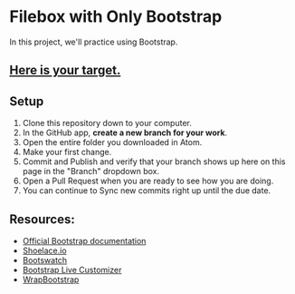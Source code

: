 # Filebox with Only Bootstrap

In this project, we'll practice using Bootstrap.

## [Here is your target.](https://filebox-with-only-bootstrap.herokuapp.com/landing.html)

## Setup

1. Clone this repository down to your computer.
1. In the GitHub app, **create a new branch for your work**.
1. Open the entire folder you downloaded in Atom.
1. Make your first change.
1. Commit and Publish and verify that your branch shows up here on this page in the "Branch" dropdown box.
1. Open a Pull Request when you are ready to see how you are doing.
1. You can continue to Sync new commits right up until the due date.

## Resources:

 - [Official Bootstrap documentation](http://getbootstrap.com/css/)
 - [Shoelace.io](http://shoelace.io/)
 - [Bootswatch](https://bootswatch.com/)
 - [Bootstrap Live Customizer](http://bootstrap-live-customizer.com/)
 - [WrapBootstrap](https://wrapbootstrap.com/)
